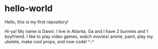 # hello-world
Hello, this is my first repository!

Hi-ya! My name is Danni. I live in Atlanta, Ga and I have 2 bunnies and 1 boyfriend. I like to play video games, watch movies/ anime, paint, play my ukelele, make cool props, and now code! ^-^
